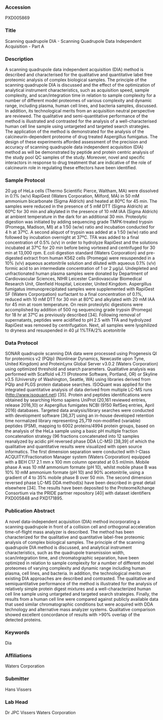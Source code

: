 ### Accession
PXD005869

### Title
Scanning quadrupole DIA -  Scanning Quadrupole Data Independent Acquisition - Part A

### Description
A scanning quadrupole data independent acquisition (DIA) method is described and characterised for the qualitative and quantitative label free proteomic analysis of complex biological samples. The principle of the scanning quadrupole DIA is discussed and the effect of the optimization of analytical instrument characteristics, such as acquisition speed, sample complexity, and scan/integration time in relation to sample complexity for a number of different model proteomes of various complexity and dynamic range, including plasma, human cell lines, and bacteria samples, discussed. In addition, its technological merits from an acquisition neutral perspective are reviewed. The qualitative and semi-quantitative performance of the method is illustrated and contrasted for the analysis of a well-characterised human cell line sample using untargeted and targeted search strategies. The application of the method is demonstrated for the analysis of the calcineurin-dependent proteome of drug treated Aspergillus fumigatus. The design of these experiments afforded assessment of the precision and accuracy of scanning quadrupole data independent acquisition (DIA) method as will be demonstrated by peptide and protein centric analysis of the study pool QC samples of the study. Moreover, novel and specific interactors in response to drug treatment that are indicative of the role of calcineurin role in regulating these effectors have been identified.

### Sample Protocol
20 µg of HeLa cells (Thermo Scientific Pierce, Waltham, MA) were dissolved in 0.1% (w/v) RapiGest (Waters Corporation, Milford, MA) in 50 mM ammonium bicarbonate (Sigma Aldrich) and heated at 80ºC for 45 min. The samples were reduced in the presence of 5 mM DTT (Sigma Aldrich) at 60ºC for 30 min and alkylated in the presence of 10 mM IAA (Sigma Aldrich) at ambient temperature in the dark for an additional 30 min. Proteolytic digestion was initiated by adding sequencing grade TMPK-treated trypsin (Promega, Madison, MI) at a 1:50 (w/w) ratio and incubation conducted for 4 h at 37ºC. A second aliquot of trypsin was added at a 1:50 (w/w) ratio and followed by incubation overnight at 37ºC. TFA was added to a final concentration of 0.5% (v/v) in order to hydrolyze RapiGest and the solutions incubated at 37°C for 20 min before being vortexed and centrifuged for 30 min at 13,000 rpm. E.coli digestion standard (Waters Corporation) and pre-digested extract from human K562 cells (Promega) were resuspended in a 10% (v/v) aqueous acetonitrile solution and diluted with aqueous 0.1% (v/v) formic acid to an intermediate concentration of 1 or 2 µg/µl. Undepleted and unfractionated human plasma samples were donated by Department of Cardiovascular Sciences, NIHR Leicester Cardiovascular Biomedical Research Unit, Glenfield Hospital, Leicester, United Kingdom. Aspergillus fumigatus immunoprecipitated samples were supplemented with RapiGest SF (Waters Corporpation) surfactant to a final concentration of 0.1%, reduced with 10 mM DTT for 30 min at 80°C and alkylated with 20 mM IAA for 45 min at room temperature. On resin proteolytic digestions were accomplished by addition of 500 ng sequencing grade trypsin (Promega) for 18 hr at 37°C as previously described [34]. Following removal of supernatants, peptides were acidified to pH 2.5 with TFA and hydrolyzed RapiGest was removed by centrifugation. Next, all samples were lyophilized to dryness and resuspended in 40 µl 1%TFA/2% acetonitrile

### Data Protocol
SONAR quadrupole scanning DIA data were processed using Progenesis QI for proteomics v2 (PQIp) (Nonlinear Dynamics, Newcastle upon Tyne, United Kingdom) and ProteinLynx Global Server v3.0.2 (Waters Corporation) using optimized threshold and search parameters. Qualitative analysis was performed with Scaffold v4.7.1 (Proteome Software, Portland, OR) or Skyline v3.5 (University of Washington, Seattle, WA) using libraries derived from PQIp and PLGS protein database searches. ISOQuant was applied for the integrated quantitative analysis of data derived from multiple LC-MS runs (http://www.isoquant.net) [35]. Protein and peptides identifications were obtained by searching Homo sapiens UniProt (20,161 reviewed entries, release 2016_10) or Aspergillus fumigates NCBI (9150 RefSeq entries, April 2016) databases. Targeted data analysis/library searches were conducted with development software [36,37] using an in-house developed retention time normalized library representing 25,719 non-modified (variable) peptides (PSM), mapping to 6002 proteins/4994 protein groups, based on the analysis of the HeLa sample using a basic pH multiple fraction concatenation strategy (96 fractions concatenated into 12 samples reanalyzed by acidic pH reversed phase DDA LC-MS) [38,39] of which the qualitative and quantitative results were visualized with open source informatics. The first dimension separation were conducted with I-Class ACQUITY/Fractionation Manager system (Waters Corporation) equipped with a BEH C17 2.1 mm x 100 mm column operated at 0.5 ml/min. Mobile phase A was 10 mM ammonium formate (pH 10), whilst mobile phase B was 10% 10 mM ammonium formate (pH 10) and 90% acetonitrile, using a gradient of 4 to 35% mobile phase B over 50 min. The second dimension reversed phase LC-MS DDA method(s) have been described in great detail elsewhere [34]. The results have been deposited to the ProteomeXchange Consortium via the PRIDE partner repository [40] with dataset identifiers PXD005848 and PXD171895.

### Publication Abstract
A novel data-independent acquisition (DIA) method incorporating a scanning quadrupole in front of a collision cell and orthogonal acceleration time-of-flight mass analyzer is described. The method has been characterized for the qualitative and quantitative label-free proteomic analysis of complex biological samples. The principle of the scanning quadrupole DIA method is discussed, and analytical instrument characteristics, such as the quadrupole transmission width, scan/integration time, and chromatographic separation, have been optimized in relation to sample complexity for a number of different model proteomes of varying complexity and dynamic range including human plasma, cell lines, and bacteria. In addition, the technological merits over existing DIA approaches are described and contrasted. The qualitative and semiquantitative performance of the method is illustrated for the analysis of relatively simple protein digest mixtures and a well-characterized human cell line sample using untargeted and targeted search strategies. Finally, the results from a human cell line were compared against publicly available data that used similar chromatographic conditions but were acquired with DDA technology and alternative mass analyzer systems. Qualitative comparison showed excellent concordance of results with &gt;90% overlap of the detected proteins.

### Keywords
Dia

### Affiliations
Waters Corporation

### Submitter
Hans Vissers

### Lab Head
Dr JPC Vissers
Waters Corporation


